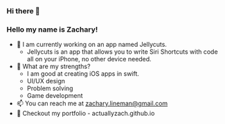 ### Hi there 👋
<!--
**ActuallyZach/ActuallyZach** is a ✨ _special_ ✨ repository because its `README.md` (this file) appears on your GitHub profile..
!-->
### Hello my name is Zachary!
- 📱 I am currently working on an app named Jellycuts.
  - Jellycuts is an app that allows you to write Siri Shortcuts with code all on your iPhone, no other device needed.
- 💪 What are my strengths?
  - I am good at creating iOS apps in swift.
  - UI/UX design
  - Problem solving
  - Game development
- 📫 You can reach me at zachary.lineman@gmail.com
- 🔗 Checkout my portfolio - actuallyzach.github.io
